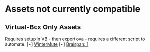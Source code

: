 # Assets not currently compatible 

## Virtual-Box Only Assets
Requires setup in VB - then export ova - requires a different script to automate.
[~] [WinterMute](https://www.vulnhub.com/entry/wintermute-1,239/)
[~] [Brainpan: 1](https://www.vulnhub.com/entry/brainpan-1,51/)
